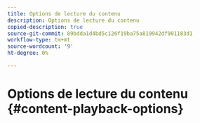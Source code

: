 ```yaml
---
title: Options de lecture du contenu
description: Options de lecture du contenu
copied-description: true
source-git-commit: 89bdda1d4bd5c126f19ba75a819942df901183d1
workflow-type: tm+mt
source-wordcount: '9'
ht-degree: 0%

---
```



# Options de lecture du contenu {#content-playback-options}
